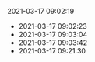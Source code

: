 2021-03-17 09:02:19
* 2021-03-17 09:02:23
* 2021-03-17 09:03:04
* 2021-03-17 09:03:42
* 2021-03-17 09:21:30